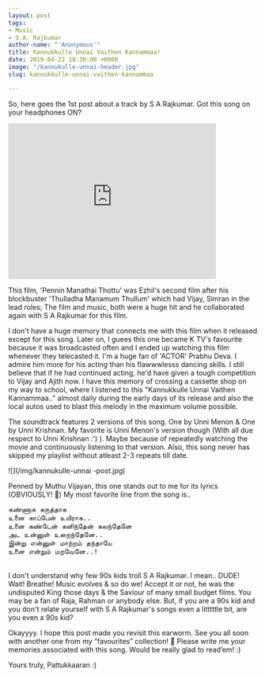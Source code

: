 ```yaml
---
layout: post
tags:
- Music
- S.A. Rajkumar
author-name: "'Anonymous'"
title: Kannukkulle Unnai Vaithen Kannammaa!
date: 2019-04-22 18:30:00 +0000
image: "/kannukulle-unnai-header.jpg"
slug: kannukkulle-unnai-vaithen-kannammaa

---
```

So, here goes the 1st post about a track by S A Rajkumar. Got this song on your headphones ON?

<iframe width="420" height="315" src="https://www.youtube.com/embed/Yjpp1btu3BY" frameborder="0" allowfullscreen></iframe>

This film, 'Pennin Manathai Thottu' was Ezhil's second film after his blockbuster 'Thulladha Manamum Thullum' which had Vijay, Simran in the lead roles; The film and music, both were a huge hit and he collaborated again with S A Rajkumar for this film.

I don't have a huge memory that connects me with this film when it released except for this song. Later on, I guees this one became K TV's favourite because it was broadcasted often and I ended up watching this film whenever they telecasted it. I'm a huge fan of 'ACTOR' Prabhu Deva. I admire him more for his acting than his flawwwlesss dancing skills. I still believe that if he had continued acting, he'd have given a tough competition to Vijay and Ajith now. I have this memory of crossing a cassette shop on my way to school, where I listened to this "Kannukkulle Unnai Vaithen Kannammaa.." almost daily during the early days of its release and also the local autos used to blast this melody in the maximum volume possible.

The soundtrack features 2 versions of this song. One by Unni Menon & One by Unni Krishnan. My favorite is Unni Menon's version though (With all due respect to Unni Krishnan :') ). Maybe because of repeatedly watching the movie and continuously listening to that version. Also, this song never has skipped my playlist without atleast 2-3 repeats till date.

![](/img/kannukulle-unnai -post.jpg)

Penned by Muthu Vijayan, this one stands out to me for its lyrics (OBVIOUSLY! 🙈) My most favorite line from the song is..

<pre>கண்ணாக கருத்தாக  
உனை காப்பேன் உயிராக..  
உனை கண்டேன் கனிந்தேன் கலந்தேனே  
அட உன்னுள் உறைந்தேனே..  
இன்று என்னுள் மாற்றம் தந்தாயே  
உனை என்றும் மறவேனே..!  
</pre>
<br>
I don't understand why few 90s kids troll S A Rajkumar. I mean.. DUDE! Wait! Breathe! Music evolves & so do we! Accept it or not, he was the undisputed King those days & the Saviour of many small budget films. You may be a fan of Raja, Rahman or anybody else. But, if you are a 90s kid and you don't relate yourself with S A Rajkumar's songs even a litttttle bit, are you even a 90s kid?

Okayyyy. I hope this post made you revisit this earworm. See you all soon with another one from my “favourites” collection! 🙂 Please write me your memories associated with this song. Would be really glad to read’em! :)

Yours truly, Pattukkaaran :)